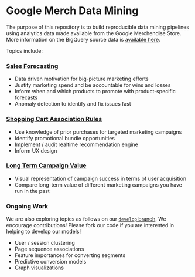 # Google Merch Data Mining

The purpose of this repository is to build reproducible data mining pipelines using analytics data made available from the Google Merchendise Store. More information on the BigQuery source data is [available here](https://support.google.com/analytics/answer/7586738?hl=en).

Topics include:

### [Sales Forecasting](https://nbviewer.jupyter.org/github/Ayima/google-merch-data-mining/blob/master/notebooks/src/sales_forecast.ipynb)
- Data driven motivation for big-picture marketing efforts
- Justify marketing spend and be accountable for wins and losses
- Inform when and which products to promote with product-specific forecasts
- Anomaly detection to identify and fix issues fast

### [Shopping Cart Association Rules](https://nbviewer.jupyter.org/github/Ayima/google-merch-data-mining/blob/master/notebooks/src/association_rules.ipynb)
- Use knowledge of prior purchases for targeted marketing campaigns
- Identify promotional bundle opportunities
- Implement / audit realtime recommendation engine
- Inform UX design

### [Long Term Campaign Value](https://nbviewer.jupyter.org/github/Ayima/google-merch-data-mining/blob/master/notebooks/src/long_term_campaign_value.ipynb)
- Visual representation of campaign success in terms of user acquisition
- Compare long-term value of different marketing campaigns you have run in the past


### Ongoing Work

We are also exploring topics as follows on our [`develop` branch](https://github.com/Ayima/google-merch-data-mining/tree/develop/notebooks/src). We encourage contributions! Please fork our code if you are interested in helping to develop our models!
- User / session clustering
- Page sequence associations
- Feature importances for converting segments
- Predictive conversion models
- Graph visualizations
